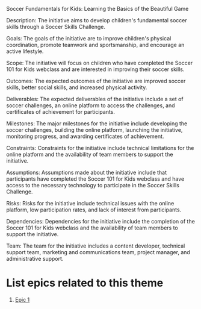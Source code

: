 Soccer Fundamentals for Kids: Learning the Basics of the Beautiful Game

Description: The initiative aims to develop children's fundamental soccer skills through a Soccer Skills Challenge.

Goals: The goals of the initiative are to improve children's physical coordination, promote teamwork and sportsmanship, and encourage an active lifestyle.

Scope: The initiative will focus on children who have completed the Soccer 101 for Kids webclass and are interested in improving their soccer skills.

Outcomes: The expected outcomes of the initiative are improved soccer skills, better social skills, and increased physical activity.

Deliverables: The expected deliverables of the initiative include a set of soccer challenges, an online platform to access the challenges, and certificates of achievement for participants.

Milestones: The major milestones for the initiative include developing the soccer challenges, building the online platform, launching the initiative, monitoring progress, and awarding certificates of achievement.

Constraints: Constraints for the initiative include technical limitations for the online platform and the availability of team members to support the initiative.

Assumptions: Assumptions made about the initiative include that participants have completed the Soccer 101 for Kids webclass and have access to the necessary technology to participate in the Soccer Skills Challenge.

Risks: Risks for the initiative include technical issues with the online platform, low participation rates, and lack of interest from participants.

Dependencies: Dependencies for the initiative include the completion of the Soccer 101 for Kids webclass and the availability of team members to support the initiative.

Team: The team for the initiative includes a content developer, technical support team, marketing and communications team, project manager, and administrative support.


# List epics related to this theme
1. [Epic 1](documentation/templates/theme/initiatives/epics/epic_template.md)
